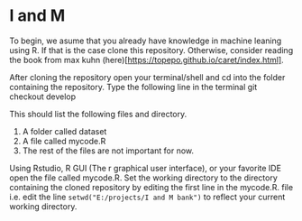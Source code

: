 # I and M
To begin, we asume that you already have knowledge in machine leaning using R. If that is the case clone this repository. Otherwise, consider reading the book from max kuhn (here)[https://topepo.github.io/caret/index.html].

After cloning the repository open your terminal/shell and cd into the folder containing the repository.
Type the following line in the terminal
git checkout develop

This should list the following files and directory.
1. A folder called dataset
2. A file called mycode.R
3. The rest of the files are not important for now.

Using Rstudio, R GUI (The r graphical user interface), or your favorite IDE open the file called 
mycode.R.
Set the working directory to the directory containing the cloned repository by editing the first
line in the mycode.R. file i.e. edit the line `setwd("E:/projects/I and M bank")` to reflect your current
working directory. 

